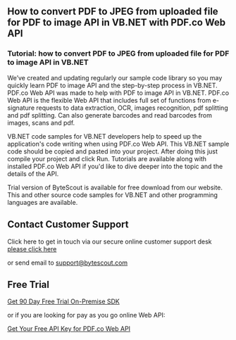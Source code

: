 ## How to convert PDF to JPEG from uploaded file for PDF to image API in VB.NET with PDF.co Web API

### Tutorial: how to convert PDF to JPEG from uploaded file for PDF to image API in VB.NET

We’ve created and updating regularly our sample code library so you may quickly learn PDF to image API and the step-by-step process in VB.NET. PDF.co Web API was made to help with PDF to image API in VB.NET. PDF.co Web API is the flexible Web API that includes full set of functions from e-signature requests to data extraction, OCR, images recognition, pdf splitting and pdf splitting. Can also generate barcodes and read barcodes from images, scans and pdf.

VB.NET code samples for VB.NET developers help to speed up the application's code writing when using PDF.co Web API. This VB.NET sample code should be copied and pasted into your project. After doing this just compile your project and click Run. Tutorials are available along with installed PDF.co Web API if you'd like to dive deeper into the topic and the details of the API.

Trial version of ByteScout is available for free download from our website. This and other source code samples for VB.NET and other programming languages are available.

## Contact Customer Support

Click here to get in touch via our secure online customer support desk [please click here](https://bytescout.zendesk.com/hc/en-us/requests/new?subject=PDF.co%20Web%20API%20Question)

or send email to [support@bytescout.com](mailto:support@bytescout.com?subject=PDF.co%20Web%20API%20Question) 

## Free Trial

[Get 90 Day Free Trial On-Premise SDK](https://bytescout.com/download/web-installer?utm_source=github-readme)

or if you are looking for pay as you go online Web API:

[Get Your Free API Key for PDF.co Web API](https://pdf.co/documentation/api?utm_source=github-readme)